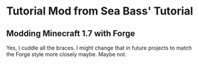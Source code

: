 # Tutorial Mod from Sea Bass' Tutorial
## Modding Minecraft 1.7 with Forge

Yes, I cuddle all the braces.  I might change that in future projects to match the Forge style more closely maybe.  Maybe not.
